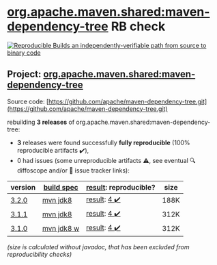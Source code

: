 [org.apache.maven.shared:maven-dependency-tree](https://search.maven.org/artifact/org.apache.maven.shared/maven-dependency-tree/) RB check
=======

[![Reproducible Builds](https://reproducible-builds.org/images/logos/rb.svg) an independently-verifiable path from source to binary code](https://reproducible-builds.org/)

## Project: [org.apache.maven.shared:maven-dependency-tree](https://search.maven.org/artifact/org.apache.maven.shared/maven-dependency-tree/)

Source code: [https://github.com/apache/maven-dependency-tree.git](https://github.com/apache/maven-dependency-tree.git)

rebuilding **3 releases** of org.apache.maven.shared:maven-dependency-tree:
- **3** releases were found successfully **fully reproducible** (100% reproducible artifacts :heavy_check_mark:),
- 0 had issues (some unreproducible artifacts :warning:, see eventual :mag: diffoscope and/or :memo: issue tracker links):

| version | [build spec](/BUILDSPEC.md) | [result](https://reproducible-builds.org/docs/jvm/): reproducible? | size |
| -- | --------- | ------ | -- |
| [3.2.0](https://search.maven.org/artifact/org.apache.maven.shared/maven-dependency-tree/3.2.0/pom) | [mvn jdk8](maven-dependency-tree-3.2.0.buildspec) | [result](maven-dependency-tree-3.2.0.buildinfo): [4 :heavy_check_mark: ](maven-dependency-tree-3.2.0.buildcompare) | 188K |
| [3.1.1](https://search.maven.org/artifact/org.apache.maven.shared/maven-dependency-tree/3.1.1/pom) | [mvn jdk8](maven-dependency-tree-3.1.1.buildspec) | [result](maven-dependency-tree-3.1.1.buildinfo): [4 :heavy_check_mark: ](maven-dependency-tree-3.1.1.buildcompare) | 312K |
| [3.1.0](https://search.maven.org/artifact/org.apache.maven.shared/maven-dependency-tree/3.1.0/pom) | [mvn jdk8 w](maven-dependency-tree-3.1.0.buildspec) | [result](maven-dependency-tree-3.1.0.buildinfo): [4 :heavy_check_mark: ](maven-dependency-tree-3.1.0.buildcompare) | 312K |

<i>(size is calculated without javadoc, that has been excluded from reproducibility checks)</i>
